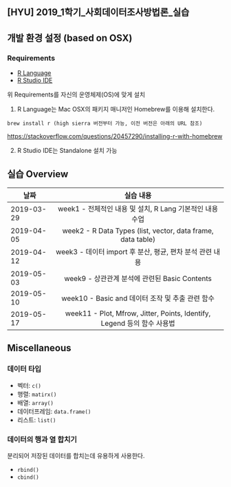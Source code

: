 ## [HYU] 2019_1학기_사회데이터조사방법론_실습

## 개발 환경 설정 (based on OSX)
### Requirements
- [R Language](https://www.r-project.org/)
- [R Studio IDE](https://www.rstudio.com/products/rstudio/download/)

위 Requirements를 자신의 운영체제(OS)에 맞게 설치

1. R Language는 Mac OSX의 패키지 매니저인 Homebrew를 이용해 설치한다.
```
brew install r (high sierra 버전부터 가능, 이전 버전은 아래의 URL 참조)
```
https://stackoverflow.com/questions/20457290/installing-r-with-homebrew

2. R Studio IDE는 Standalone 설치 가능

## 실습 Overview
| 날짜   |      실습 내용      |
|----------|:-------------:|
| 2019-03-29 | week1 - 전체적인 내용 및 설치, R Lang 기본적인 내용 수업 |
| 2019-04-05 | week2 - R Data Types (list, vector, data frame, data table) |
| 2019-04-12 | week3 - 데이터 import 후 분산, 평균, 편차 분석 관련 내용 |
| 2019-05-03 | week9 - 상관관계 분석에 관련된 Basic Contents |
| 2019-05-10 | week10 - Basic and 데이터 조작 및 추출 관련 함수 |
| 2019-05-17 | week11 - Plot, Mfrow, Jitter, Points, Identify, Legend 등의 함수 사용법 |

## Miscellaneous

### 데이터 타입
- 벡터: `c()`
- 행렬: `matirx()`
- 배열: `array()`
- 데이터프레임: `data.frame()`
- 리스트: `list()`

### 데이터의 행과 열 합치기
분리되어 저장된 데이터를 합치는데 유용하게 사용한다.
- `rbind()`
- `cbind()`
